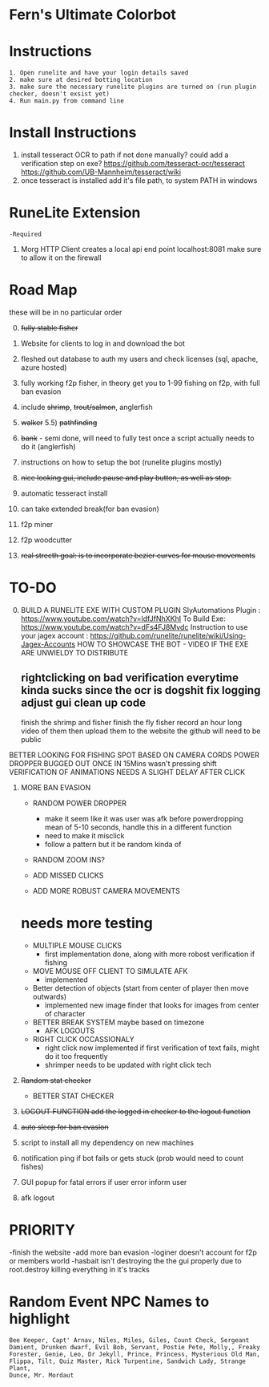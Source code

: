 # Fern's Ultimate Colorbot

# Instructions
    1. Open runelite and have your login details saved
    2. make sure at desired botting location
    3. make sure the necessary runelite plugins are turned on (run plugin checker, doesn't exsist yet)
    4. Run main.py from command line

# Install Instructions

1) install tesseract OCR to path if not done manually?
    could add a verification step on exe?
    https://github.com/tesseract-ocr/tesseract
    https://github.com/UB-Mannheim/tesseract/wiki
2) once tesseract is installed add it's file path, to system PATH in windows


# RuneLite Extension
    -Required
1) Morg HTTP Client
    creates a local api end point
    localhost:8081
    make sure to allow it on the firewall

# Road Map

these will be in no particular order

0) ~~fully stable fisher~~
1) Website for clients to log in and download the bot
2) fleshed out database to auth my users and check licenses (sql, apache, azure hosted)
3) fully working f2p fisher, in theory get you to 1-99 fishing on f2p, with full ban evasion
4) include ~~shrimp~~, ~~trout/salmon~~, anglerfish
5) ~~walker~~
5.5) ~~pathfinding~~
6) ~~bank~~ - semi done, will need to fully test once a script actually needs to do it (anglerfish)
7) instructions on how to setup the bot (runelite plugins mostly)
8) ~~nice looking gui, include pause and play button, as well as stop.~~
9) automatic tesseract install 
10) can take extended break(for ban evasion)
11) f2p miner
12) f2p woodcutter

20) ~~real strecth goal: is to incorporate bezier curves for mouse movements~~

# TO-DO
 
0) BUILD A RUNELITE EXE WITH CUSTOM PLUGIN
    SlyAutomations Plugin : https://www.youtube.com/watch?v=ldfJfNhXKhI
    To Build Exe: https://www.youtube.com/watch?v=dFs4FJ8Mvdc
    Instruction to use your jagex account : https://github.com/runelite/runelite/wiki/Using-Jagex-Accounts
    HOW TO SHOWCASE THE BOT - VIDEO IF THE EXE ARE UNWIELDY TO DISTRIBUTE

    rightclicking on bad verification everytime kinda sucks since the ocr is dogshit
    fix logging
    adjust gui
    clean up code
    -------------
    finish the shrimp and fisher
    finish the fly fisher
    record an hour long video of them
    then upload them to the website
    the github will need to be public



BETTER LOOKING FOR FISHING SPOT BASED ON CAMERA CORDS
POWER DROPPER BUGGED OUT ONCE IN 15Mins wasn't pressing shift
VERIFICATION OF ANIMATIONS NEEDS A SLIGHT DELAY AFTER CLICK

1) MORE BAN EVASION
   * RANDOM POWER DROPPER 
        - make it seem like it was user was afk before powerdropping mean of 5-10 seconds, handle this in a different function
        - need to make it misclick
        - follow a pattern but it be random kinda of 
  
   * RANDOM ZOOM INS?
   * ADD MISSED CLICKS
   * ADD MORE ROBUST CAMERA MOVEMENTS

    # needs more testing
   * MULTIPLE MOUSE CLICKS
        - first implementation done, along with more robost verification if fishing
   * MOVE MOUSE OFF CLIENT TO SIMULATE AFK
        - implemented
   * Better detection of objects (start from center of player then move outwards)
        - implemented new image finder that looks for images from center of character
   * BETTER BREAK SYSTEM maybe based on timezone
        * AFK LOGOUTS
   * RIGHT CLICK OCCASSIONALY
        - right click now implemented if first verification of text fails, might do it too frequently
        - shrimper needs to be updated with right click tech
    
2) ~~Random stat checker~~
    * BETTER STAT CHECKER
3) ~~LOGOUT FUNCTION add the logged in checker to the logout function~~
4) ~~auto sleep for ban evasion~~
5) script to install all my dependency on new machines
6) notification ping if bot fails or gets stuck (prob would need to count fishes)
7) GUI popup for fatal errors if user error inform user
8) afk logout



# PRIORITY


-finish the website
-add more ban evasion
-loginer doesn't account for f2p or members world
-hasbait isn't destroying the the gui properly due to root.destroy killing everything in it's tracks


# Random Event NPC Names to highlight
    Bee Keeper, Capt' Arnav, Niles, Miles, Giles, Count Check, Sergeant Damient, Drunken dwarf, Evil Bob, Servant, Postie Pete, Molly,, Freaky Forester, Genie, Leo, Dr Jekyll, Prince, Princess, Mysterious Old Man, Flippa, Tilt, Quiz Master, Rick Turpentine, Sandwich Lady, Strange Plant,
    Dunce, Mr. Mordaut
